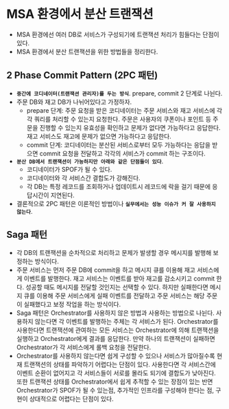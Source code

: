 # MSA 환경에서 분산 트랜잭션

- MSA 환경에선 여러 DB로 서비스가 구성되기에 트랜잭션 처리가 힘들다는 단점이 있다.
- MSA 환경에서 분산 트랜잭션을 위한 방법들을 정리한다.

## 2 Phase Commit Pattern (2PC 패턴)

- **`중간에 코디네이터(트랜잭션 관리자)를 두는 방식`**. prepare, commit 2 단계로 나뉜다.
- 주문 DB와 재고 DB가 나뉘어있다고 가정하자.
  - prepare 단계: 주문 요청을 받은 코디네이터는 주문 서비스와 재고 서비스에 각각 쿼리를 처리할 수 있는지 요청한다. 주문은 사용자의 쿠폰이나 포인트 등 주문을 진행할 수 있는지 유효성을 확인하고 문제가 없다면 가능하다고 응답한다. 재고 서비스도 재고에 문제가 없으면 가능하다고 응답한다.
  - commit 단계: 코디네이터는 분산된 서비스로부터 모두 가능하다는 응답을 받으면 commit 요청을 전달하고 각각의 서비스가 commit 하는 구조이다.
- **`분산 DB에서 트랜잭션이 가능하지만 아래와 같은 단점들이 있다`**.
  - 코디네이터가 SPOF가 될 수 있다.
  - 코디네이터와 각 서비스간 결합도가 강해진다.
  - 각 DB는 특정 레코드를 조회하거나 업데이트시 레코드에 락을 걸기 때문에 응답시간이 지연된다.
- 결론적으로 2PC 패턴은 이론적인 방법이나 **`실무에서는 성능 이슈가 커 잘 사용하지 않는다`**.

## Saga 패턴

- 각 DB의 트랜잭션을 순차적으로 처리하고 문제가 발생할 경우 메시지를 발행해 보정하는 방식이다.
- 주문 서비스는 먼저 주문 DB에 commit을 하고 메시지 큐를 이용해 재고 서비스에게 이벤트를 발행한다. 재고 서비스는 이벤트를 받아 재고를 감소시키고 commit 한다. 성공할 때도 메시지를 전달할 것인지는 선택할 수 있다. 하지만 실패한다면 메시지 큐를 이용해 주문 서비스에게 실패 이벤트를 전달하고 주문 서비스는 해당 주문이 실패했다고 보정 작업을 하는 방식이다.
- Saga 패턴은 Orchestrator를 사용하지 않은 방법과 사용하는 방법으로 나뉜다. 사용하지 않는다면 각 이벤트를 발행하는 주체는 각 서비스가 된다. Orchestrator를 사용한다면 트랜잭션에 관여하는 모든 서비스는 Orchestrator에 의해 트랜잭션을 실행하고 Orchestrator에게 결과를 응답한다. 만약 하나의 트랜잭션이 실패하면 Orchestrator가 각 서비스에게 롤백 요청을 전달한다.
- Orchestrator를 사용하지 않는다면 쉽게 구성할 수 있으나 서비스가 많아질수록 현재 트랜잭션의 상태를 파악하기 어렵다는 단점이 있다. 사용한다면 각 서비스간에 이벤트 순환이 없어지고 각 서비스들이 서로를 몰라도 되기에 결합도가 낮아진다. 또한 트랜잭션 상태를 Orchestrator에서 쉽게 추적할 수 있는 장점이 있는 반면 Orchestrator가 SPOF가 될 수 있는점, 추가적인 인프라를 구성해야 한다는 점, 구현이 상대적으로 어렵다는 단점이 있다.